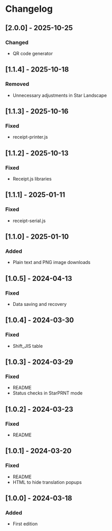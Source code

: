 # Changelog

## [2.0.0] - 2025-10-25
### Changed
- QR code generator

## [1.1.4] - 2025-10-18
### Removed
- Unnecessary adjustments in Star Landscape

## [1.1.3] - 2025-10-16
### Fixed
- receipt-printer.js

## [1.1.2] - 2025-10-13
### Fixed
- Receipt.js libraries

## [1.1.1] - 2025-01-11
### Fixed
- receipt-serial.js

## [1.1.0] - 2025-01-10
### Added
- Plain text and PNG image downloads

## [1.0.5] - 2024-04-13
### Fixed
- Data saving and recovery

## [1.0.4] - 2024-03-30
### Fixed
- Shift_JIS table

## [1.0.3] - 2024-03-29
### Fixed
- README
- Status checks in StarPRNT mode

## [1.0.2] - 2024-03-23
### Fixed
- README

## [1.0.1] - 2024-03-20
### Fixed
- README
- HTML to hide translation popups

## [1.0.0] - 2024-03-18
### Added
- First edition
